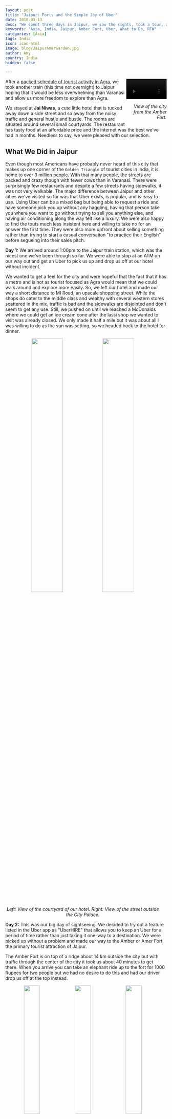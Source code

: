 ```yaml
---
layout: post
title: "Jaipur: Forts and the Simple Joy of Uber"
date: 2018-03-13
desc: "We spent three days in Jaipur, we saw the sights, took a tour, and spent a day holed up in our hotel room. Enjoying India hasn't gotten much easier."
keywords: "Asia, India, Jaipur, Amber Fort, Uber, What to Do, RTW"
categories: [Asia]
tags: India
icon: icon-html
image: blog/JaipurAmerGarden.jpg
author: Amy
country: India
hidden: false

---
```


<div style="float: right; text-align: right; width: 25%;"><video controls autoplay loop style="width: 100%;">
  <source src="/static/assets/img/blog/JaipurAmerViewVID.m4v" type="video/mp4">
  <a href="/static/assets/img/blog/JaipurAmerViewVID.jpg" target="_blank"><img src="/static/assets/img/blog/HanoiTraffic.jpg" width="45%"></a>
</video>
<p><i>View of the city from the Amber Fort.</i></p>
</div>

After a [packed schedule of tourist activity in Agra](http://site.awellchartedpath.com/blog/2018/03/agra/), we took another train (this time not overnight) to Jaipur hoping that it would be less overwhelming than Varanasi and allow us more freedom to explore than Agra.

We stayed at **Jai Niwas**, a cute little hotel that is tucked away down a side street and so away from the noisy traffic and general hustle and bustle. The rooms are situated around several small courtyards. The restaurant has tasty food at an affordable price and the internet was the best we've had in months. Needless to say, we were pleased with our selection.  

## <i class="fa fa-check-square" aria-hidden="true" style="color:#2495C4;"></i> What We Did in Jaipur

Even though most Americans have probably never heard of this city that makes up one corner of the `Golden Triangle` of tourist cities in India, it is home to over 3 million people. With that many people, the streets are packed and crazy though with fewer cows than in Varanasi. There were surprisingly few restaurants and despite a few streets having sidewalks, it was not very walkable. The major difference between Jaipur and other cities we've visited so far was that Uber exists, is popular, and is easy to use. Using Uber can be a mixed bag but being able to request a ride and have someone pick you up without any haggling, having that person take you where you want to go without trying to sell you anything else, and having air conditioning along the way felt like a luxury. We were also happy to find the touts much less insistent here and willing to take no for an answer the first time. They were also more upfront about selling something rather than trying to start a casual conversation "to practice their English" before segueing into their sales pitch.  

**Day 1:** We arrived around 1:00pm to the Jaipur train station, which was the nicest one we've been through so far. We were able to stop at an ATM on our way out and get an Uber to pick us up and drop us off at our hotel without incident.

We wanted to get a feel for the city and were hopeful that the fact that it has a metro and is not as tourist focused as Agra would mean that we could walk around and explore more easily. So, we left our hotel and made our way a short distance to MI Road, an upscale shopping street. While the shops do cater to the middle class and wealthy with several western stores scattered in the mix, traffic is bad and the sidewalks are disjointed and don't seem to get any use. Still, we pushed on until we reached a McDonalds where we could get an ice cream cone after the lassi shop we wanted to visit was already closed. We only made it half a mile but it was about all I was willing to do as the sun was setting, so we headed back to the hotel for dinner. 

<div style="text-align: center; max-width: calc(100% - 20px);"><a href="/static/assets/img/blog/JaipurHotel.jpg" target="_blank"><img src="/static/assets/img/blog/JaipurHotel.jpg" width="45%"></a> <a href="/static/assets/img/blog/JaipurTourCityPalaceCow.jpg" target="_blank"><img src="/static/assets/img/blog/JaipurTourCityPalaceCow.jpg" width="45%"></a><p><i>Left: View of the courtyard of our hotel. Right: View of the street outside the City Palace.</i></p></div><p></p>

**Day 2:** This was our big day of sightseeing. We decided to try out a feature listed in the Uber app as "UberHIRE" that allows you to keep an Uber for a period of time rather than just taking it one-way to a destination. We were picked up without a problem and made our way to the Amber or Amer Fort, the primary tourist attraction of Jaipur. 

The Amber Fort is on top of a ridge about 14 km outside the city but with traffic through the center of the city it took us about 40 minutes to get there. When you arrive you can take an elephant ride up to the fort for 1000 Rupees for two people but we had no desire to do this and had our driver drop us off at the top instead.

<div style="text-align: center; max-width: calc(100% - 20px);"><a href="/static/assets/img/blog/JaipurAmerWalls.jpg" target="_blank"><img src="/static/assets/img/blog/JaipurAmerWalls.jpg" width="32%"></a> <a href="/static/assets/img/blog/JaipurAmerViewValley.jpg" target="_blank"><img src="/static/assets/img/blog/JaipurAmerViewValley.jpg" width="32%"></a> <a href="/static/assets/img/blog/JaipurAmerGarden.jpg" target="_blank"><img src="/static/assets/img/blog/JaipurAmerGarden.jpg" width="32%"></a><p><i>Amber Fort.</i></p></div><p></p> 

The **Amber Fort** was our favorite fort so far in India. The rooms form a sort of maze through different courtyards and levels that you are free to explore, even without (or maybe especially without) a guide. Like the other sights we've visited, there are lots of inlay stone designs, though this fort also includes the Sheesh Mahal or the Mirror Palace that incorporates reflective glass in the intricate designs and is quite stunning. 

<div style="text-align: center; max-width: calc(100% - 20px);"><a href="/static/assets/img/blog/JaipurAmerMirrors.jpg" target="_blank"><img src="/static/assets/img/blog/JaipurAmerMirrors.jpg" width="40.5%"></a> <a href="/static/assets/img/blog/JaipurAmerWaterWell.jpg" target="_blank"><img src="/static/assets/img/blog/JaipurAmerWaterWell.jpg" width="30%"></a><p><i>Left: The intricate designs of the Sheesh Mahal. Right: A historic water wheel we found exploring the Amber Fort, complete with dangling clay pots to move the water vertically up the tower.</i></p></div><p></p>

After exploring the Amber Fort, we decided to also visit the **Nahargarh Fort**. It's not too far off the route we needed to take back to the city anyway and offers panoramic views of the city below. This fort isn't nearly as interesting to explore, though there was some sort of modern art installation on display while we were there to spice things up a bit. We soaked up some of the views and then headed back to the hotel for some lunch. 

<div style="text-align: center; max-width: calc(100% - 20px);"><a href="/static/assets/img/blog/JaipurTigerReservoir.jpg" target="_blank"><img src="/static/assets/img/blog/JaipurTigerReservoir.jpg" width="45%"></a><p><i>The reservoir for collecting rain water at the Nahargarh Fort.</i></p></div><p></p>

On the way back to our hotel, we also drove past the **Jal Mahal** or "Water Palace", a palace surrounded by the waters of the Man Sugar Lake. You can't visit the palace unless you are visiting the very fancy restaurant there, so we didn't stop, but it is beautiful. 

Overall, for 4 hours and two different stops along the way we paid 800 Rupees (~12 USD). Our hotel offered a car service for visiting the same two forts we did at 1200 Rupees (~18 USD). We probably could have gotten a tuktuk for closer to 600 Rupees (~9 USD) but then would have had to go without air conditioning, which was nice to have when the temperatures were over 90 degrees. 

We made it back to our hotel for a late lunch and a little rest before heading back out for a walking tour. I had reservations about doing another **Yo Tours** walking tour [after the one we did in Varanasi](LINK) hadn't been as good as we hoped but the original reason I gave it a try was the good reviews for the Jaipur tour, so we decided to give it a second chance and ended up glad we did. 

<div style="text-align: center; max-width: calc(100% - 20px);"><a href="/static/assets/img/blog/JaipurTourUs.jpg" target="_blank"><img src="/static/assets/img/blog/JaipurTourUs.jpg" width="24.5%"></a> <a href="/static/assets/img/blog/JaipurTourCityPalaceGate.jpg" target="_blank"><img src="/static/assets/img/blog/JaipurTourCityPalaceGate.jpg" width="43.5%"></a> <a href="/static/assets/img/blog/JaipurTourUsEnd.jpg" target="_blank"><img src="/static/assets/img/blog/JaipurTourUsEnd.jpg" width="24.5%"></a><p><i>Left: Us in front of the Hawa Mahal. Middle: View of the City Palace gate. Right: Wearing silly hats our walking tour guide wanted us to wear at the end of the tour.</i></p></div><p></p>

The tour didn't actually cover that much ground but did let us see more of the Old Town than we likely would have otherwise. We started at the **Hawa Mahal** or Palace of the Winds, where females in the royal family were able to hide behind the intricate marble screens and watch the comings and goings on the street below without being seen. From there we headed down some of the alleys, which are laid out in a grid-pattern though it doesn't give the same impression of orderliness that I got use to in downtown DC. We stoped to see houses that have been standing for 300 years, shops that use recycled paper to make boxes for wedding invitations, temples, and the more traditional stops at the **City Palace**, **Jantar Mantar**, and got a view of the seven story **Isarlat** tower as the sun was setting. 

**PINK CITY**

<div style="text-align: center; max-width: calc(100% - 20px);"><a href="/static/assets/img/blog/JaipurTourTempleEntrance.jpg" target="_blank"><img src="/static/assets/img/blog/JaipurTourTempleEntrance.jpg" width="45%"></a> <a href="/static/assets/img/blog/JaipurTourSundial.jpg" target="_blank"><img src="/static/assets/img/blog/JaipurTourSundial.jpg" width="45%"></a><p><i>Left: The entrance to a temple to Shiva. Right: Jantar Mantar, home to a sundial accurate to 3 seconds.</i></p></div><p></p>


My favorite stop of the tour was the last one, which took us behind an active temple to Shiva up on the roof of what seemed to be a family home in order to appreciate the southern style architecture that can't be seen from the outside. We ended the tour as the sun was setting and grabbed another Uber (if you couldn't tell I was really excited about being able to use Uber) back to our hotel for dinner. 

**Day 3:** Despite getting to see the Taj Mahal and enjoying some of our sightseeing, I had gotten to the point where I was trying to convince Nate to forget our next two weeks in India and just figure out a way to get to Japan as soon as possible. It's not that there aren't interesting things to see here. There definitely are. I had just gotten frustrated with how difficult it is to explore, how much I felt like a walking tout target which can really erode your sense of trust, and the underlying discomfort of being surrounded almost entirely by men _all the time_. I hadn't expected it when we arrived to India but everywhere we go everyone around us is predominantly men, even just looking down the street there make be a couple of women but they are swallowed up by a sea of men driving tuktuks, walking to and fro, or just loitering. 

An example of the small but illustrative situation that becomes tiring is asking for directions becomes perilous because unlike most places we've been, I don't trust that the person will tell us the right answer instead of taking us somewhere else that in some way ends with them getting a commission or will tell us the right answer but then expect to be paid for helping us. 

Then there are the selfies. A surprising number of people come up asking for selfies with us. One woman even yelled across the courtyard of a temple to our guide in Agra to ask us for a photo. While I find it stange and a little uncomfortable, when someone asks we can we can say no and go on our way. The more annoying version is the men (it's always men) who try to surreptitiously take selfies with us in the background. It started with the man sitting in front of me on the plane for our flight to Delhi, then there are the men that come sit next to me or Nate somewhere and angle their phones so we are in the picture. One man even tried to sneakily get his small child to come sit with him because he was trying to get a picture with Nate in it while I was waiting to by tickets. Having strangers snap selfies with you definitely isn't the worst thing in the world but it wears on your nerves and adds to the general sense that you have to be on guard all the time.

All of these small discomforts had been building up to the point I wanted to just be done with it. In the end, Nate convinced me that the rest of our time in India was more promising than the time we'd spent so far (big exception for the Taj Mahal, which was exactly as wonderful as I thought it would be) and that logistically and financially skipping to Japan early didn't make sense. 

Still, to let me recharge and get back in the spirit of adventure, we spent the full day at our hotel relaxing, catching up with people back home, and working on some projects. 

Other than days we've been sick, I think this was the first day we just opted out of travel adventures and I think it was sorely needed. We often push ourselves to go out an soak up as much of each place as possible, especially places that we aren't staying for very long but sometimes you just need a break, even from travel. 

**Day 4:** Our last day in Jaipur was a long one because we had to check out of our hotel at 11am but our overnight train to Jaisalmer was not until 11:45pm. 

After breakfast at the hotel, we got another Uber to take us to **REAL NAME**, the **Monkey Temple**, to the east of the city. To reach the Monkey Temple, you first have to climb to the top of a hill along winding pathways. There are several vendors selling food you can feed the monkeys and they say doing so will bring you good karma but we decided to pass. At the top of the hill is a Sun Temple, which we thought was going to be the Monkey Temple, that has a great view of the city below (but also pushy residents trying to perform prayers for tips...). Then you continue on over the hill and back down into the valley to find the Monkey Temple. Entrance is free but there is a 50 Rupee camera fee and an additional 50 Rupee fee for video cameras. We made a spur of the moment decision, based mostly on the guy selling the photography tickets being very pushy and a little creepy, to pass on taking photos and just walk around. He wasn't too please but let us through anyway. Even though there are supposed to be many more monkeys out in the morning when it isn't so hot, we saw dozens sitting in shady corners and chasing each other through the temples. 

At the end of your temple visit, you have to retrace your steps back up and over the hill. By this time it was over 90 degrees and made for a hot a sweaty walk but at the end we had another Uber waiting to take us to lunch with air conditioning blasting. 

We stopped for lunch at **Natraj Restaurant** an upscale spot on MI Road walking distance from our hotel. We had been a little skeptical of it at first, since it was completely empty, but lunch was the best meal we've had in India. We each had a different Thali and I had some amazing masala tea. I liked it so much I had to have a second. The wait staff was very attentive and willing to answer questions when we didn't understand what we were looking at or what we were supposed to do with something (for example the anise they brought in a bowl at the end of the meal for us to clean our teeth). 

Our final stop for the day, before we headed back to the hotel for dinner and biding our time before an 11:45pm train, was at the **Raj Mandir Theater**. I had read several accounts of tourists really enjoying seeing a Bollywood movie there even though they couldn't understand the Hindi. With several hours to kill and the temperature still in the 90s, sitting in an air-conditioned theater watching a movie sounded great. 

The theater itself looks more like what you'd expect from a European operahouse than a movie theater with sparkling chandeliers in the lobby and a curtain over the screen. To add to the experience feeling like a theater for plays rather than movies, there was also an intermission. 

The movie itself, **Hate Story 4**, was a mixed bag. It was a revenge film that didn't have the kind of singing and dancing numbers I was hoping for, the action scenes, by design or not, were impressively bad, and the occasional English dialog worse. It did give us some interesting insights on Indian culture though.

We exited the movie around sunset to find that the temperature had dropped to a comfortable level and so we could sit outside at our hotel reading until dinner and then again until it was finally time to catch our train.

## <i class="fa fa-check-square" aria-hidden="true" style="color:#2495C4;"></i> How We Did with Our Budget

For our time in Jaipur, we had budgeted as much as 45 USD a night for accommodations. We ended up spending 55 USD per night for our room at **Jai Niwas**.

We had also budgeted 10 USD per day per person for food and 10 USD per day per person for entertainment. We ended up spending XX USD per day on average. 

